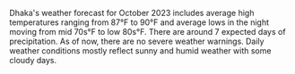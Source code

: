 Dhaka's weather forecast for October 2023 includes average high temperatures ranging from 87°F to 90°F and average lows in the night moving from mid 70s°F to low 80s°F. There are around 7 expected days of precipitation. As of now, there are no severe weather warnings. Daily weather conditions mostly reflect sunny and humid weather with some cloudy days.